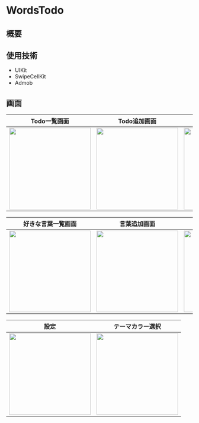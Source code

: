 # WordsTodo
## 概要

## 使用技術
- UIKit
- SwipeCellKit
- Admob

## 画面

| Todo一覧画面 | Todo追加画面 | Todoフィルター |
|:---:|:---:|:---:|
| <img src="" width=220 > | <img src="" width=220 > | <img src="" width=220 > |

| 好きな言葉一覧画面 | 言葉追加画面 | 言葉フィルター |
|:---:|:---:|:---:|
| <img src="" width=220 > | <img src="" width=220 > | <img src="" width=220 > |

| 設定 | テーマカラー選択 |
|:---:|:---:|
| <img src="" width=220 > | <img src="" width=220 > |
